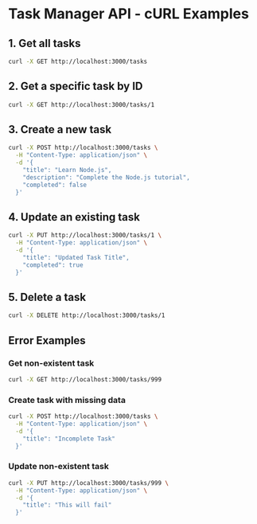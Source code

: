 # Task Manager API - cURL Examples

## 1. Get all tasks

```bash
curl -X GET http://localhost:3000/tasks
```

## 2. Get a specific task by ID

```bash
curl -X GET http://localhost:3000/tasks/1
```

## 3. Create a new task

```bash
curl -X POST http://localhost:3000/tasks \
  -H "Content-Type: application/json" \
  -d '{
    "title": "Learn Node.js",
    "description": "Complete the Node.js tutorial",
    "completed": false
  }'
```

## 4. Update an existing task

```bash
curl -X PUT http://localhost:3000/tasks/1 \
  -H "Content-Type: application/json" \
  -d '{
    "title": "Updated Task Title",
    "completed": true
  }'
```

## 5. Delete a task

```bash
curl -X DELETE http://localhost:3000/tasks/1
```

## Error Examples

### Get non-existent task

```bash
curl -X GET http://localhost:3000/tasks/999
```

### Create task with missing data

```bash
curl -X POST http://localhost:3000/tasks \
  -H "Content-Type: application/json" \
  -d '{
    "title": "Incomplete Task"
  }'
```

### Update non-existent task

```bash
curl -X PUT http://localhost:3000/tasks/999 \
  -H "Content-Type: application/json" \
  -d '{
    "title": "This will fail"
  }'
```
